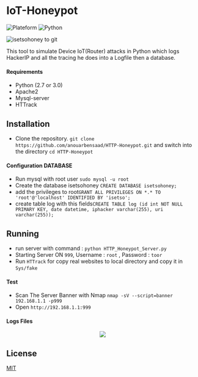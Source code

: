 # IoT-Honeypot

![Plateform](https://img.shields.io/badge/platform-Linux%2FMacOS-red.svg) 
![Python](https://img.shields.io/badge/Python-V.2-blue.svg)


![isetsohoney to git](https://user-images.githubusercontent.com/23563528/44610164-50430700-a7fb-11e8-9fc8-9d9934c0db25.gif)

This tool to simulate Device IoT(Router) attacks in Python which logs HackerIP and all the tracing he does into a Logfile then a database.

#### Requirements

* Python (2.7 or 3.0)
* Apache2
* Mysql-server
* HTTrack

## Installation

* Clone the repository. `git clone https://github.com/anouarbensaad/HTTP-Honeypot.git` and switch into the directory `cd HTTP-Honeypot`

#### Configuration DATABASE

* Run mysql with root user `sudo mysql -u root`
* Create the database isetsohoney `CREATE DATABASE isetsohoney;`
* add the privileges to root`GRANT ALL PRIVILEGES ON *.* TO 'root'@'localhost' IDENTIFIED BY 'isetso';`
* create table log with this fields`CREATE TABLE log (id int NOT NULL PRIMARY KEY, date datetime, iphacker varchar(255), uri varchar(255));`

## Running

* run server with command : `python HTTP_Honeypot_Server.py`
* Starting Server ON `999`, Username : `root` , Password : `toor`
* Run `HTTrack` for copy real websites to local directory and copy it in `Sys/fake`

#### Test

* Scan The Server Banner with Nmap
`nmap -sV --script=banner 192.168.1.1 -p999`
* Open 
`http://192.168.1.1:999`

#### Logs Files

<p align="center">
<img src="https://user-images.githubusercontent.com/23563528/43874380-d7dd5066-9b8b-11e8-8ce7-28903206cdeb.png">
</p>

## License

[MIT](LICENSE)
